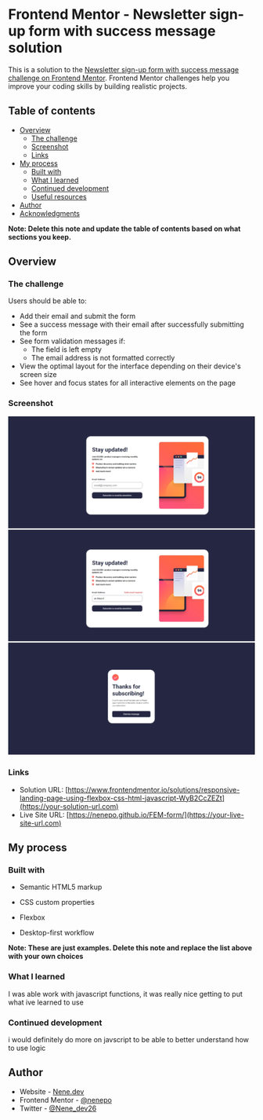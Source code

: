 # Frontend Mentor - Newsletter sign-up form with success message solution

This is a solution to the [Newsletter sign-up form with success message challenge on Frontend Mentor](https://www.frontendmentor.io/challenges/newsletter-signup-form-with-success-message-3FC1AZbNrv). Frontend Mentor challenges help you improve your coding skills by building realistic projects. 

## Table of contents

- [Overview](#overview)
  - [The challenge](#the-challenge)
  - [Screenshot](#screenshot)
  - [Links](#links)
- [My process](#my-process)
  - [Built with](#built-with)
  - [What I learned](#what-i-learned)
  - [Continued development](#continued-development)
  - [Useful resources](#useful-resources)
- [Author](#author)
- [Acknowledgments](#acknowledgments)

**Note: Delete this note and update the table of contents based on what sections you keep.**

## Overview

### The challenge

Users should be able to:

- Add their email and submit the form
- See a success message with their email after successfully submitting the form
- See form validation messages if:
  - The field is left empty
  - The email address is not formatted correctly
- View the optimal layout for the interface depending on their device's screen size
- See hover and focus states for all interactive elements on the page

### Screenshot

![](./assets/images/Error-message.png)
![](./assets/images/front-page.png)
![](./assets/images/success-page.png)



### Links

- Solution URL: [https://www.frontendmentor.io/solutions/responsive-landing-page-using-flexbox-css-html-javascript-WyB2CcZEZt](https://your-solution-url.com)
- Live Site URL: [https://nenepo.github.io/FEM-form/](https://your-live-site-url.com)

## My process

### Built with

- Semantic HTML5 markup
- CSS custom properties
- Flexbox

- Desktop-first workflow



**Note: These are just examples. Delete this note and replace the list above with your own choices**

### What I learned
I was able work with javascript functions, it was really nice getting to put what ive learned to use


### Continued development
i would definitely do more on javscript to be able to better understand how to use logic




## Author

- Website - [Nene.dev](https://www.your-site.com)
- Frontend Mentor - [@nenepo](https://www.frontendmentor.io/profile/nenepo)
- Twitter - [@Nene_dev26](https://www.twitter.com/nene_dev26)

